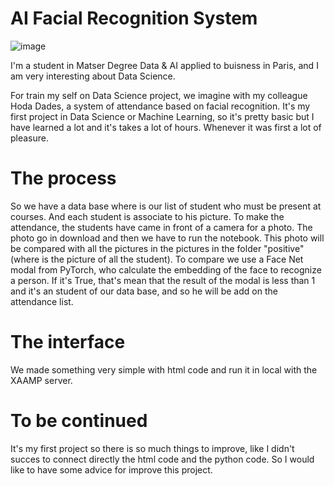 # AI Facial Recognition System
![image](https://github.com/user-attachments/assets/6bf9d517-2bdd-4c99-8c2c-14168df43374)

I'm a student in Matser Degree Data & AI applied to buisness in Paris, and I am very interesting about Data Science.

For train my self on Data Science project, we imagine with my colleague Hoda Dades, a system of attendance based on facial recognition. 
It's my first project in Data Science or Machine Learning, so it's pretty basic but I have learned a lot and it's takes a lot of hours. Whenever it was first a lot of pleasure. 

# The process

So we have a data base where is our list of student who must be present at courses. And each student is associate to his picture. 
To make the attendance, the students have came in front of a camera for a photo. The photo go in download and then we have to run the notebook. This photo will be compared with all the pictures in the pictures in the folder "positive" (where is
the picture of all the student). To compare we use a Face Net modal from PyTorch, who calculate the embedding of the face to recognize a person. 
If it's True, that's mean that the result of the modal is less than 1 and it's an student of our data base, and so he will be add on the attendance list. 

# The interface

We made something very simple with html code and run it in local with the XAAMP server. 

# To be continued

It's my first project so there is so much things to improve, like I didn't succes to connect directly the html code and the python code. So I would like to have some advice for improve 
this project.
